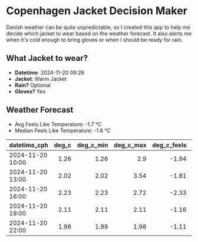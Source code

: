 
# Copenhagen Jacket Decision Maker

Danish weather can be quite unpredictable, so I created this app to help me decide which jacket to wear based on the weather forecast. 
It also alerts me when it's cold enough to bring gloves or when I should be ready for rain.

## What Jacket to wear?

- **Datetime**: 2024-11-20 09:26
- **Jacket**: Warm Jacket
- **Rain?** Optional
- **Gloves?** Yes

## Weather Forecast
- Avg Feels Like Temperature: -1.7 °C
- Median Feels Like Temperature: -1.8 °C

| datetime_cph     |   deg_c |   deg_c_min |   deg_c_max |   deg_c_feels | weather   | wind   | rain   |
|:-----------------|--------:|------------:|------------:|--------------:|:----------|:-------|:-------|
| 2024-11-20 10:00 |    1.26 |        1.26 |        2.9  |         -1.94 | Rain      | Low    | Low    |
| 2024-11-20 13:00 |    2.02 |        2.02 |        3.54 |         -1.81 | Rain      | Low    | Low    |
| 2024-11-20 16:00 |    2.23 |        2.23 |        2.72 |         -2.33 | Clouds    | Medium | None   |
| 2024-11-20 19:00 |    2.11 |        2.11 |        2.11 |         -1.16 | Clouds    | Low    | None   |
| 2024-11-20 22:00 |    1.98 |        1.98 |        1.98 |         -1.11 | Snow      | Low    | None   |
        